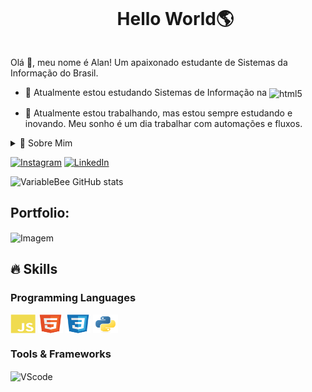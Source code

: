 <!--título-->
<div id="user-content-toc">
  <ul align="center">
    <summary><h1 style="display: inline-block">Hello World🌎</h1></summary>
</div>

<!-- Presentation -->
<p>
  Olá 👋, meu nome é Alan! Um apaixonado estudante de Sistemas da Informação do Brasil.

  - 🌱 Atualmente estou estudando Sistemas de Informação na <img align="center" alt="html5" src="https://img.shields.io/badge/Unifafibe-193A3E?style=for-the%20-badge&logo=unifafibe&logoColor%20=white%22" /> 

  - 🔭 Atualmente estou trabalhando, mas estou sempre estudando e inovando. Meu sonho é um dia trabalhar com automações e fluxos.
</p>

<!-- Dropdown -->
<details>
  <summary>🎯 Sobre Mim </summary>

  - 💬 Olá! Tenho 20 anos e sou apaixonado por inovação e tecnologia. Estou sempre em busca de oportunidades para me aprimorar e contribuir com soluções inovadoras.

Com experiência na área de suporte, desenvolvi habilidades que me ajudaram a crescer profissionalmente e a entender melhor as necessidades dos clientes. Acredito que a combinação de conhecimento técnico e empatia é essencial para proporcionar experiências excepcionais.

Estou aberto a novas experiências e colaborações que me permitam expandir ainda mais minhas competências e impactar positivamente o mundo ao meu redor.

Vamos nos conectar!

  - ⚡  Tenho uma grande paixão pela leitura, que vai desde obras literárias envolventes até mangás e quadrinhos. Também adoro me perder em bons filmes e aproveitar momentos jogando! Estou convencido de que nossos interesses pessoais não apenas ampliam nossa visão de mundo, mas também nos ajudam a desenvolver habilidades criativas e a encontrar soluções inovadoras para os desafios que surgem.  \o/
</details>

<!-- Links -->
[![Instagram](https://img.shields.io/badge/Instagram-E4405F?style=for-the-badge&logo=instagram&logoColor=white)](https://www.instagram.com/ab_teixeira/)
[![LinkedIn](https://img.shields.io/badge/LinkedIn-0077B5?style=for-the-badge&logo=linkedin&logoColor=white)](https://www.linkedin.com/in/alan-teixeira-2313581a2/)

<!-- GithubStats -->
![VariableBee GitHub stats](https://github-readme-stats.vercel.app/api?username=alanbtx&show_icons=true&theme=dark)

<!-- Portfolio -->
## Portfolio:

<!-- GIF -->
<p align="left">
  <img align="center" src="https://community.aseprite.org/uploads/default/original/3X/9/e/9ef5420647931a52d13a38bb83e9421542b67ec8.gif" alt="Imagem">
</p>

## 🔥 Skills
<!-- Skills: Programming Languages -->
  <div style="flex-basis: 48%;">
    <h3>Programming Languages</h3>
    <img align="center" alt="Js" height="30" width="40" src="https://raw.githubusercontent.com/devicons/devicon/master/icons/javascript/javascript-plain.svg">
    <img align="center" alt="HTML" height="30" width="40" src="https://raw.githubusercontent.com/devicons/devicon/master/icons/html5/html5-original.svg">
    <img align="center" alt="CSS" height="30" width="40" src="https://raw.githubusercontent.com/devicons/devicon/master/icons/css3/css3-original.svg">
    <img align="center" alt="Python" height="30" width="40" src="https://raw.githubusercontent.com/devicons/devicon/master/icons/python/python-original.svg">
  </div>
  
  <!-- Skills: Tools & Frameworks -->
  <div style="flex-basis: 48%;">
    <h3>Tools & Frameworks</h3>
    <img align="center" alt="VScode" height="30" width="40" src="https://cdn.jsdelivr.net/gh/devicons/devicon/icons/vscode/vscode-original.svg">
  </div>
  
